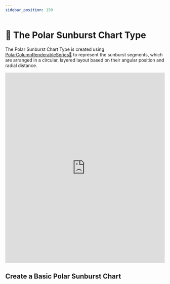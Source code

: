 ```yaml
---
sidebar_position: 150
---
```


# 🔄 The Polar Sunburst Chart Type

The Polar Sunburst Chart Type is created using [PolarColumnRenderableSeries:blue_book:](https://www.scichart.com/documentation/js/v4/typedoc/classes/polarcolumnrenderableseries.html) to represent the sunburst segments, which are arranged in a circular, layered layout based on their angular position and radial distance.

<iframe src="http://stagingdemo2.scichart.com/demo/iframe/polar-sunburst-chart" width="100%" height="600px" frameborder="0"></iframe>

<ChartFromSciChartDemo 
    src="http://stagingdemo2.scichart.com/demo/iframe/polar-sunburst-chart"
    title="Polar Sunburst Chart"
/>

## Create a Basic Polar Sunburst Chart

<LiveDocSnippet name="./Basic/demo" />